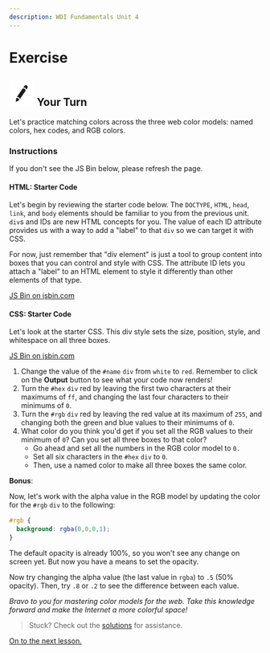 ```yaml
---
description: WDI Fundamentals Unit 4
---
```


# Exercise

## ![Your Turn](../../.gitbook/assets/exercise%20%282%29.png) Your Turn

Let's practice matching colors across the three web color models: named colors, hex codes, and RGB colors.

### Instructions

If you don't see the JS Bin below, please refresh the page.

#### HTML: Starter Code

Let's begin by reviewing the starter code below. The `DOCTYPE`, `HTML`, `head`, `link`, and `body` elements should be familiar to you from the previous unit. `div`s and IDs are new HTML concepts for you. The value of each ID attribute provides us with a way to add a "label" to that `div` so we can target it with CSS.

For now, just remember that "div element" is just a tool to group content into boxes that you can control and style with CSS. The attribute ID lets you attach a "label" to an HTML element to style it differently than other elements of that type.

[JS Bin on jsbin.com](http://jsbin.com/zizovos/edit?html)

#### CSS: Starter Code

Let's look at the starter CSS. This div style sets the size, position, style, and whitespace on all three boxes.

[JS Bin on jsbin.com](http://jsbin.com/zizovos/edit?css)

1. Change the value of the `#name` `div` from `white` to `red`. Remember to click on the **Output** button to see what your code now renders!
2. Turn the `#hex` `div` red by leaving the first two characters at their maximums of `ff`, and changing the last four characters to their minimums of `0`.
3. Turn the `#rgb` `div` red by leaving the red value at its maximum of `255`, and changing both the green and blue values to their minimums of `0`.
4. What color do you think you'd get if you set all the RGB values to their minimum of `0`? Can you set all three boxes to that color?
   * Go ahead and set all the numbers in the RGB color model to `0.`
   * Set all six characters in the `#hex` `div` to `0`.
   * Then, use a named color to make all three boxes the same color.

**Bonus**:

Now, let's work with the alpha value in the RGB model by updating the color for the `#rgb` `div` to the following:

```css
#rgb {
  background: rgba(0,0,0,1);
}
```

The default opacity is already 100%, so you won't see any change on screen yet. But now you have a means to set the opacity.

Now try changing the alpha value \(the last value in `rgba`\) to `.5` \(50% opacity\). Then, try `.8` or `.2` to see the difference between each value.

_Bravo to you for mastering color models for the web. Take this knowledge forward and make the Internet a more colorful space!_

> Stuck? Check out the [solutions](../../exercise-solutions.md#adding-color) for assistance.

[On to the next lesson.](../fonts-and-text.md)

